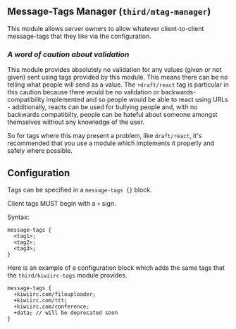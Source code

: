 ## Message-Tags Manager (`third/mtag-manager`) ##
This module allows server owners to allow whatever client-to-client message-tags that they like via the configuration.

### _A word of caution about validation_ ##
This module provides absolutely no validation for any values (given or not given) sent using tags provided by this module. This means there can be no telling what people will send as a value. The `+draft/react` tag is particular in this caution because there would be no validation or backwards-compatibility implemented and so people would be able to react using URLs - additionally, reacts can be used for bullying people and, with no backwards compatibilty, people can be hateful about someone amongst themselves without any knowledge of the user.

So for tags where this may present a problem, like `draft/react`, it's recommended that you use a module which implements it properly and safely where possible.

## Configuration ##
Tags can be specified in a `message-tags {}` block.

Client tags MUST begin with a `+` sign.

Syntax:
```
message-tags {
  <tag1>;
  <tag2>;
  <tag3>;
}
```

Here is an example of a configuration block which adds the same tags that the `third/kiwiirc-tags` module provides.
```
message-tags {
  +kiwiirc.com/fileuploader;
  +kiwiirc.com/ttt;
  +kiwiirc.com/conference;
  +data; // will be deprecated soon
}
```
